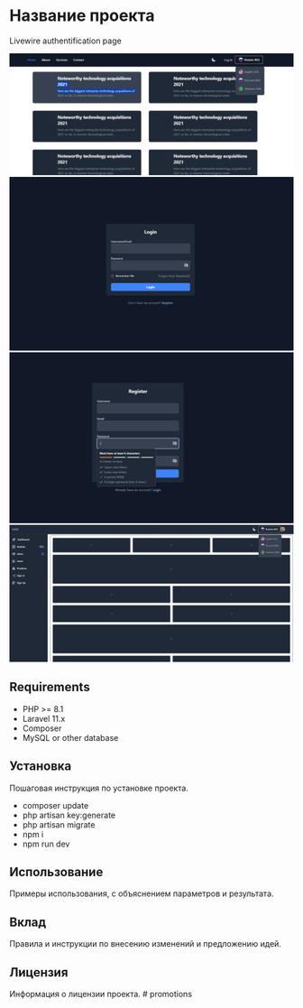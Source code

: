 # Название проекта

Livewire authentification page

![Скриншот проекта](github/home.png)
![Скриншот проекта](github/login.png)
![Скриншот проекта](github/register.png)
![Скриншот проекта](github/dashboard.png)


## Requirements

- PHP >= 8.1
- Laravel 11.x
- Composer
- MySQL or other database


## Установка

Пошаговая инструкция по установке проекта.
 * composer update
 * php artisan key:generate
 * php artisan migrate
 * npm i
 * npm run dev



## Использование

Примеры использования, с объяснением параметров и результата.

## Вклад

Правила и инструкции по внесению изменений и предложению идей.

## Лицензия

Информация о лицензии проекта.
#   p r o m o t i o n s 
 
 